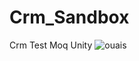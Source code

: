 # Crm_Sandbox
Crm Test Moq Unity
![ouais](http://www.fredzone.org/wp-content/uploads/2014/08/selfie-singe.jpg)